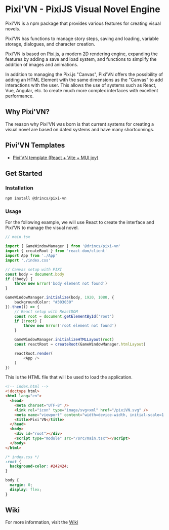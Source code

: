# Pixi'VN - PixiJS Visual Novel Engine

Pixi'VN is a npm package that provides various features for creating visual novels.

Pixi'VN has functions to manage story steps, saving and loading, variable storage, dialogues, and character creation.

Pixi'VN is based on [Pixi.js](https://pixijs.com/), a modern 2D rendering engine, expanding the features by adding a save and load system, and functions to simplify the addition of images and animations.

In addition to managing the Pixi.js "Canvas", Pixi'VN offers the possibility of adding an HTML Element with the same dimensions as the "Canvas" to add interactions with the user.
This allows the use of systems such as React, Vue, Angular, etc. to create much more complex interfaces with excellent performance.

## Why Pixi'VN?

The reason why Pixi'VN was born is that current systems for creating a visual novel are based on dated systems and have many shortcomings.

## Pivi'VN Templates

* [Pixi’VN template (React + Vite + MUI joy)](https://github.com/DRincs-Productions/pixi-vn-react-template)

## Get Started

### Installation

```bash
npm install @drincs/pixi-vn
```

### Usage

For the following example, we will use React to create the interface and Pixi'VN to manage the visual novel.

```typescript
// main.tsx

import { GameWindowManager } from '@drincs/pixi-vn'
import { createRoot } from 'react-dom/client'
import App from './App'
import './index.css'

// Canvas setup with PIXI
const body = document.body
if (!body) {
    throw new Error('body element not found')
}

GameWindowManager.initialize(body, 1920, 1080, {
    backgroundColor: "#303030"
}).then(() => {
    // React setup with ReactDOM
    const root = document.getElementById('root')
    if (!root) {
        throw new Error('root element not found')
    }

    GameWindowManager.initializeHTMLLayout(root)
    const reactRoot = createRoot(GameWindowManager.htmlLayout)

    reactRoot.render(
        <App />
    )
})
```

This is the HTML file that will be used to load the application.

```html
<!-- index.html -->
<!doctype html>
<html lang="en">
  <head>
    <meta charset="UTF-8" />
    <link rel="icon" type="image/svg+xml" href="/pixiVN.svg" />
    <meta name="viewport" content="width=device-width, initial-scale=1.0" />
    <title>Pixi'VN</title>
  </head>
  <body>
    <div id="root"></div>
    <script type="module" src="/src/main.tsx"></script>
  </body>
</html>
```

```css
/* index.css */
:root {
  background-color: #242424;
}

body {
  margin: 0;
  display: flex;
}
```

## Wiki

For more information, visit the [Wiki](https://pixivn.readthedocs.io/)
